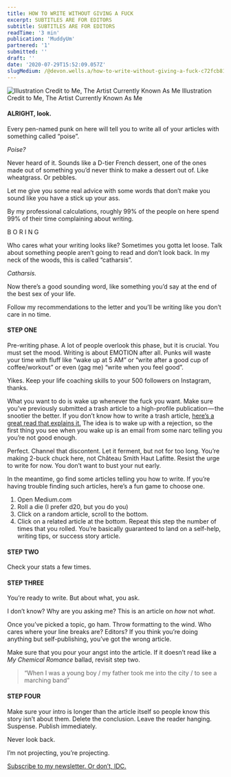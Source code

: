 ```yaml
---
title: HOW TO WRITE WITHOUT GIVING A FUCK
excerpt: SUBTITLES ARE FOR EDITORS
subtitle: SUBTITLES ARE FOR EDITORS
readTime: '3 min'
publication: 'MuddyUm'
partnered: '1'
submitted: ''
draft: ''
date: '2020-07-29T15:52:09.057Z'
slugMedium: /@devon.wells.a/how-to-write-without-giving-a-fuck-c72fcb81f757
---
```


![Illustration Credit to Me, The Artist Currently Known As Me](https://cdn-images-1.medium.com/max/800/1*gGC6OcboBu00qJKiOwsmpA.png)
Illustration Credit to Me, The Artist Currently Known As Me

#### ALRIGHT, look.

Every pen-named punk on here will tell you to write all of your articles with something called “poise”.

_Poise?_

Never heard of it. Sounds like a D-tier French dessert, one of the ones made out of something you’d never think to make a dessert out of. Like wheatgrass. Or pebbles.

Let me give you some real advice with some words that don’t make you sound like you have a stick up your ass.

By my professional calculations, roughly 99% of the people on here spend 99% of their time complaining about writing.

B O R I N G

Who cares what your writing looks like? Sometimes you gotta let loose. Talk about something people aren’t going to read and don’t look back. In my neck of the woods, this is called “catharsis”.

_Catharsis._

Now there’s a good sounding word, like something you’d say at the end of the best sex of your life.

Follow my recommendations to the letter and you’ll be writing like you don’t care in no time.

#### STEP ONE

Pre-writing phase. A lot of people overlook this phase, but it is crucial. You must set the mood. Writing is about EMOTION after all. Punks will waste your time with fluff like “wake up at 5 AM” or “write after a good cup of coffee/workout” or even (gag me) “write when you feel good”.

Yikes. Keep your life coaching skills to your 500 followers on Instagram, thanks.

What you want to do is wake up whenever the fuck you want. Make sure you’ve previously submitted a trash article to a high-profile publication — the snootier the better. If you don’t know how to write a trash article, [here’s a great read that explains it.](https://medium.com/muddyum/how-to-write-without-giving-a-fuck-c72fcb81f757) The idea is to wake up with a rejection, so the first thing you see when you wake up is an email from some narc telling you you’re not good enough.

Perfect. Channel that discontent. Let it ferment, but not for too long. You’re making 2-buck chuck here, not Château Smith Haut Lafitte. Resist the urge to write for now. You don’t want to bust your nut early.

In the meantime, go find some articles telling you how to write. If you’re having trouble finding such articles, here’s a fun game to choose one.

1.  Open Medium.com
2.  Roll a die (I prefer d20, but you do you)
3.  Click on a random article, scroll to the bottom.
4.  Click on a related article at the bottom. Repeat this step the number of times that you rolled. You’re basically guaranteed to land on a self-help, writing tips, or success story article.

#### STEP TWO

Check your stats a few times.

#### STEP THREE

You’re ready to write. But about what, you ask.

I don’t know? Why are you asking me? This is an article on _how_ not _what_.

Once you’ve picked a topic, go ham. Throw formatting to the wind. Who cares where your line breaks are? Editors? If you think you’re doing anything but self-publishing, you’ve got the wrong article.

Make sure that you pour your angst into the article. If it doesn’t read like a _My Chemical Romance_ ballad, revisit step two.

> “When I was a young boy / my father took me into the city / to see a marching band”

#### STEP FOUR

Make sure your intro is longer than the article itself so people know this story isn’t about them. Delete the conclusion. Leave the reader hanging. Suspense. Publish immediately.

Never look back.

I’m not projecting, you’re projecting.

[Subscribe to my newsletter. Or don’t, IDC.](https://bit.ly/3g5wnsZ)
